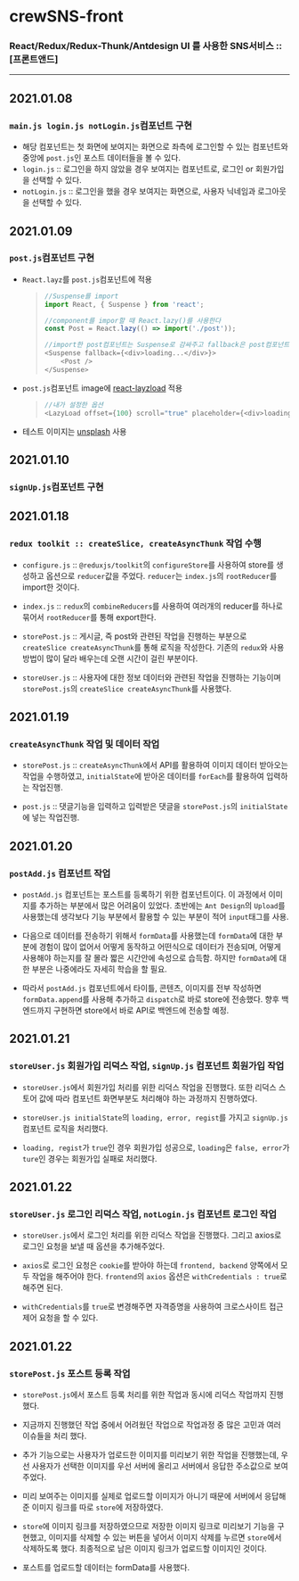 # crewSNS-front
### React/Redux/Redux-Thunk/Antdesign UI 를 사용한 SNS서비스 :: [프론트앤드]
---
## 2021.01.08
### `main.js login.js notLogin.js`컴포넌트 구현
- 해당 컴포넌트는 첫 화면에 보여지는 화면으로 좌측에 로그인할 수 있는 컴포넌트와 중앙에 `post.js`인 포스트 데이터들을 볼 수 있다.
- `login.js` :: 로그인을 하지 않았을 경우 보여지는 컴포넌트로, 로그인 or 회원가입을 선택할 수 있다.
- `notLogin.js` :: 로그인을 했을 경우 보여지는 화면으로, 사용자 닉네임과 로그아웃을 선택할 수 있다.

## 2021.01.09
### `post.js`컴포넌트 구현
- `React.layz`를 `post.js`컴포넌트에 적용
  > ```javascript
  > //Suspense를 import
  > import React, { Suspense } from 'react';
  > 
  > //component를 impor할 때 React.lazy()를 사용한다
  > const Post = React.lazy(() => import('./post'));
  > 
  > //import한 post컴포넌트는 Suspense로 감싸주고 fallback은 post컴포넌트가 보여지기 전까지 보여줄 내용을 적어준다.
  > <Suspense fallback={<div>loading...</div>}>
  >     <Post />
  > </Suspense>
  > ```
- `post.js`컴포넌트 image에 [react-layzload](https://www.npmjs.com/package/react-lazyload) 적용
  >```javascript
  >//내가 설정한 옵션
  ><LazyLoad offset={100} scroll="true" placeholder={<div>loading...</div>} height="300px"></LazyLoad>
  >```
  > 
- 테스트 이미지는 [unsplash](https://unsplash.com/) 사용

## 2021.01.10
### `signUp.js`컴포넌트 구현

## 2021.01.18
### `redux toolkit :: createSlice, createAsyncThunk` 작업 수행
- `configure.js`  :: `@reduxjs/toolkit`의 `configureStore`를 사용하여 store를 생성하고 옵션으로 `reducer`값을 주었다. `reducer`는 `index.js`의 `rootReducer`를 import한 것이다.

- `index.js` :: `redux`의 `combineReducers`를 사용하여 여러개의 reducer를 하나로 묶어서 `rootReducer`를 통해 export한다.

- `storePost.js` :: 게시글, 즉 post와 관련된 작업을 진행하는 부분으로 `createSlice createAsyncThunk`를 통해 로직을 작성한다. 기존의 `redux`와 사용방법이 많이 달라 배우는데 오랜 시간이 걸린 부분이다.

- `storeUser.js` :: 사용자에 대한 정보 데이터와 관련된 작업을 진행하는 기능이며 `storePost.js`의 `createSlice createAsyncThunk`를 사용했다.

## 2021.01.19
### `createAsyncThunk` 작업 및 데이터 작업
- `storePost.js` :: `createAsyncThunk`에서 API를 활용하여 이미지 데이터 받아오는 작업을 수행하였고, `initialState`에 받아온 데이터를 `forEach`를 활용하여 입력하는 작업진행.

- `post.js` :: 댓글기능을 입력하고 입력받은 댓글을 `storePost.js`의 `initialState`에 넣는 작업진행.

## 2021.01.20
### `postAdd.js` 컴포넌트 작업
- `postAdd.js` 컴포넌트는 포스트를 등록하기 위한 컴포넌트이다. 이 과정에서 이미지를 추가하는 부분에서 많은 어려움이 있었다. 초반에는 `Ant Design`의 `Upload`를 사용했는데 생각보다 기능 부분에서 활용할 수 있는 부분이 적어 `input`태그를 사용.

- 다음으로 데이터를 전송하기 위해서 `formData`를 사용했는데 `formData`에 대한 부분에 경험이 많이 없어서 어떻게 동작하고 어떤식으로 데이터가 전송되며, 어떻게 사용해야 하는지를 잘 몰라 짧은 시간안에 속성으로 습득함. 하지만 `formData`에 대한 부분은 나중에라도 자세히 학습을 할 필요.

- 따라서 `postAdd.js` 컴포넌트에서 타이틀, 콘텐츠, 이미지를 전부 작성하면 `formData.append`를 사용해 추가하고 `dispatch`로 바로 store에 전송했다. 향후 백엔드까지 구현하면 store에서 바로 API로 백엔드에 전송할 예정.

## 2021.01.21
### `storeUser.js` 회원가입 리덕스 작업, `signUp.js` 컴포넌트 회원가입 작업
- `storeUser.js`에서 회원가입 처리를 위한 리덕스 작업을 진행했다. 또한 리덕스 스토어 값에 따라 컴포넌트 화면부분도 처리해야 하는 과정까지 진행하였다.

- `storeUser.js initialState`의 `loading, error, regist`를 가지고 `signUp.js`컴포넌트 로직을 처리했다.

- `loading, regist`가 `true`인 경우 회원가입 성공으로, `loading`은 `false, error`가 `ture`인 경우는 회원가입 실패로 처리했다.

## 2021.01.22
### `storeUser.js` 로그인 리덕스 작업, `notLogin.js` 컴포넌트 로그인 작업
- `storeUser.js`에서 로그인 처리를 위한 리덕스 작업을 진행했다. 그리고 axios로 로그인 요청을 보낼 때 옵션을 추가해주었다.

- `axios`로 로그인 요청은 `cookie`를 받아야 하는데 `frontend, backend` 양쪽에서 모두 작업을 해주어야 한다. `frontend`의 `axios` 옵션은 `withCredentials : true`로 해주면 된다.

- `withCredentials`를 `true`로 변경해주면 자격증명을 사용하여 크로스사이트 접근 제어 요청을 할 수 있다.

## 2021.01.22
### `storePost.js` 포스트 등록 작업
- `storePost.js`에서 포스트 등록 처리를 위한 작업과 동시에 리덕스 작업까지 진행했다.

- 지금까지 진행했던 작업 중에서 어려웠던 작업으로 작업과정 중 많은 고민과 여러 이슈들을 처리 했다.

- 추가 기능으로는 사용자가 업로드한 이미지를 미리보기 위한 작업을 진행했는데, 우선 사용자가 선택한 이미지를 우선 서버에 올리고 서버에서 응답한 주소값으로 보여주었다.

- 미리 보여주는 이미지를 실제로 업로드할 이미지가 아니기 때문에 서버에서 응답해준 이미지 링크를 따로 `store`에 저장하였다.

- `store`에 이미지 링크를 저장하였으므로 저장한 이미지 링크로 미리보기 기능을 구현했고, 이미지를 삭제할 수 있는 버튼을 넣어서 이미지 삭제를 누르면 `store`에서 삭제하도록 했다. 최종적으로 남은 이미지 링크가 업로드할 이미지인 것이다.

- 포스트를 업로드할 데이터는 formData를 사용했다.